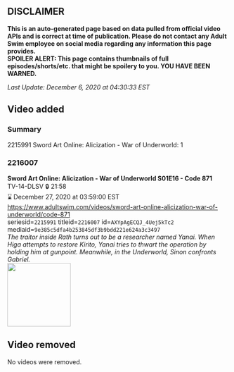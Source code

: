 ## DISCLAIMER
**This is an auto-generated page based on data pulled from official video APIs and is correct at time of publication. Please do not contact any Adult Swim employee on social media regarding any information this page provides.**  
**SPOILER ALERT: This page contains thumbnails of full episodes/shorts/etc. that might be spoilery to you. YOU HAVE BEEN WARNED.**  

_Last Update: December 6, 2020 at 04:30:33 EST_
## Video added
### Summary
2215991 Sword Art Online: Alicization - War of Underworld: 1  
### 2216007
**Sword Art Online: Alicization - War of Underworld S01E16 - Code 871**  
TV-14-DLSV 🔒 21:58  
⌛ December 27, 2020 at 03:59:00 EST  
https://www.adultswim.com/videos/sword-art-online-alicization-war-of-underworld/code-871  
seriesid=`2215991` titleid=`2216007` id=`AXYpAgECQJ_4Uej5kTc2` mediaid=`9e385c5dfa4b253845df3b9bdd221e624a3c3497`  
_The traitor inside Rath turns out to be a researcher named Yanai. When Higa attempts to restore Kirito, Yanai tries to thwart the operation by holding him at gunpoint. Meanwhile, in the Underworld, Sinon confronts Gabriel._  
<a href="https://media.cdn.adultswim.com/uploads/20201203/thumbnails/2_20123929237-SAO_WoU_016.jpg"><img src="https://media.cdn.adultswim.com/uploads/20201203/thumbnails/2_20123929237-SAO_WoU_016.jpg" height="144px" /></a>
## Video removed
No videos were removed.  
